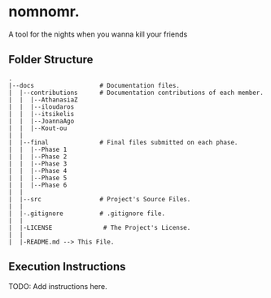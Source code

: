 # nomnomr.
A tool for the nights when you wanna kill your friends

## Folder Structure
```
.
|--docs                  # Documentation files.
|  |--contributions      # Documentation contributions of each member.
|  |  |--AthanasiaZ
|  |  |--iloudaros
|  |  |--itsikelis
|  |  |--JoannaAgo
|  |  |--Kout-ou
|  |  
|  |--final              # Final files submitted on each phase.
|  |  |--Phase 1
|  |  |--Phase 2
|  |  |--Phase 3
|  |  |--Phase 4
|  |  |--Phase 5
|  |  |--Phase 6
|  |
|  |--src                # Project's Source Files.
|  |
|  |-.gitignore          # .gitignore file.
|  |
|  |-LICENSE              # The Project's License.
|  |
|  |-README.md --> This File.
```

## Execution Instructions

TODO: Add instructions here.
